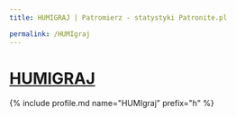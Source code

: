 ```yaml
---
title: HUMIGRAJ | Patromierz - statystyki Patronite.pl

permalink: /HUMIgraj
---
```


# [HUMIGRAJ](https://patronite.pl/HUMIgraj)

{% include profile.md name="HUMIgraj" prefix="h" %}
